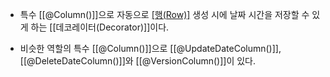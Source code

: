 - 특수 [[@Column()]]으로 자동으로 [[행(Row)]](데이터) 생성 시에 날짜 시간을 저장할 수 있게 하는 [[데코레이터(Decorator)]]이다.

- 비슷한 역할의 특수 [[@Column()]]으로 [[@UpdateDateColumn()]], [[@DeleteDateColumn()]]와 [[@VersionColumn()]]이 있다.